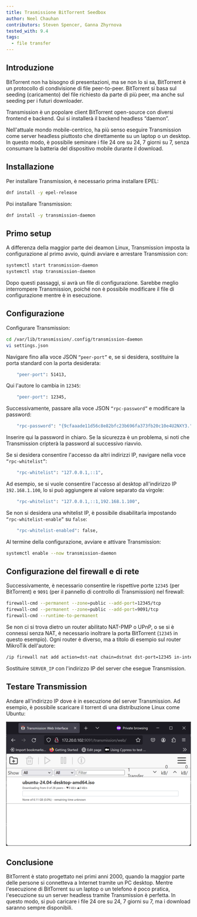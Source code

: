 ```yaml
---
title: Trasmissione BitTorrent Seedbox
author: Neel Chauhan
contributors: Steven Spencer, Ganna Zhyrnova
tested_with: 9.4
tags:
  - file transfer
---
```


## Introduzione

BitTorrent non ha bisogno di presentazioni, ma se non lo si sa, BitTorrent è un protocollo di condivisione di file peer-to-peer. BitTorrent si basa sul seeding (caricamento) del file richiesto da parte di più peer, ma anche sul seeding per i futuri downloader.

Transmission è un popolare client BitTorrent open-source con diversi frontend e backend. Qui si installerà il backend headless “daemon”.

Nell'attuale mondo mobile-centrico, ha più senso eseguire Transmission come server headless piuttosto che direttamente su un laptop o un desktop. In questo modo, è possibile seminare i file 24 ore su 24, 7 giorni su 7, senza consumare la batteria del dispositivo mobile durante il download.

## Installazione

Per installare Transmission, è necessario prima installare EPEL:

```bash
dnf install -y epel-release
```

Poi installare Transmission:

```bash
dnf install -y transmission-daemon
```

## Primo setup

A differenza della maggior parte dei deamon Linux, Transmission imposta la configurazione al primo avvio, quindi avviare e arrestare Transmission con:

```bash
systemctl start transmission-daemon
systemctl stop transmission-daemon
```

Dopo questi passaggi, si avrà un file di configurazione. Sarebbe meglio interrompere Transmission, poiché non è possibile modificare il file di configurazione mentre è in esecuzione.

## Configurazione

Configurare Transmission:

```bash
cd /var/lib/transmission/.config/transmission-daemon
vi settings.json
```

Navigare fino alla voce JSON `“peer-port”` e, se si desidera, sostituire la porta standard con la porta desiderata:

```bash
    "peer-port": 51413,
```

Qui l'autore lo cambia in `12345`:

```bash
    "peer-port": 12345,
```

Successivamente, passare alla voce JSON `“rpc-password”` e modificare la password:

```bash
    "rpc-password": "{9cfaaade11d56c8e82bfc23b696fa373fb20c10e4U2NXY3.",
```

Inserire qui la password in chiaro. Se la sicurezza è un problema, si noti che Transmission cripterà la password al successivo riavvio.

Se si desidera consentire l'accesso da altri indirizzi IP, navigare nella voce `“rpc-whitelist”`:

```bash
    "rpc-whitelist": "127.0.0.1,::1",
```

Ad esempio, se si vuole consentire l'accesso al desktop all'indirizzo IP `192.168.1.100`, lo si può aggiungere al valore separato da virgole:

```bash
    "rpc-whitelist": "127.0.0.1,::1,192.168.1.100",
```

Se non si desidera una whitelist IP, è possibile disabilitarla impostando `“rpc-whitelist-enable”` su `false`:

```bash
    "rpc-whitelist-enabled": false,
```

Al termine della configurazione, avviare e attivare Transmission:

```bash
systemctl enable --now transmission-daemon
```

## Configurazione del firewall e di rete

Successivamente, è necessario consentire le rispettive porte `12345` (per BitTorrent) e `9091` (per il pannello di controllo di Transmission) nel firewall:

```bash
firewall-cmd --permanent --zone=public --add-port=12345/tcp
firewall-cmd --permanent --zone=public --add-port=9091/tcp
firewall-cmd --runtime-to-permanent
```

Se non ci si trova dietro un router abilitato NAT-PMP o UPnP, o se si è connessi senza NAT, è necessario inoltrare la porta BitTorrent (`12345` in questo esempio). Ogni router è diverso, ma a titolo di esempio sul router MikroTik dell'autore:

```bash
/ip firewall nat add action=dst-nat chain=dstnat dst-port=12345 in-interface=ether1 protocol=tcp to-addresses=SERVER_IP to-ports=12345
```

Sostituire `SERVER_IP` con l'indirizzo IP del server che esegue Transmission.

## Testare Transmission

Andare all'indirizzo IP dove è in esecuzione del server Transmission. Ad esempio, è possibile scaricare il torrent di una distribuzione Linux come Ubuntu:

![Our Transmission downloading Ubuntu](../images/transmission.png)

## Conclusione

BitTorrent è stato progettato nei primi anni 2000, quando la maggior parte delle persone si connetteva a Internet tramite un PC desktop. Mentre l'esecuzione di BitTorrent su un laptop o un telefono è poco pratica, l'esecuzione su un server headless tramite Transmission è perfetta. In questo modo, si può caricare i file 24 ore su 24, 7 giorni su 7, ma i download saranno sempre disponibili.
